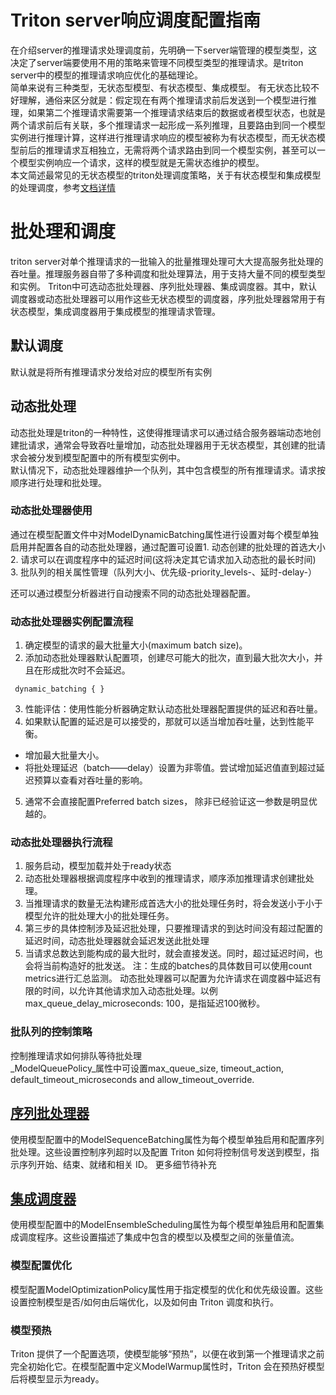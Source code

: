 
# Triton server响应调度配置指南
在介绍server的推理请求处理调度前，先明确一下server端管理的模型类型，这决定了server端要使用不用的策略来管理不同模型类型的推理请求。是triton server中的模型的推理请求响应优化的基础理论。  
简单来说有三种类型，无状态型模型、有状态模型、集成模型。
有无状态比较不好理解，通俗来区分就是：假定现在有两个推理请求前后发送到一个模型进行推理，如果第二个推理请求需要第一个推理请求结束后的数据或者模型状态，也就是两个请求前后有关联，多个推理请求一起形成一系列推理，且要路由到同一个模型实例进行推理计算，这样进行推理请求响应的模型被称为有状态模型，而无状态模型前后的推理请求互相独立，无需将两个请求路由到同一个模型实例，甚至可以一个模型实例响应一个请求，这样的模型就是无需状态维护的模型。  
本文简述最常见的无状态模型的triton处理调度策略，关于有状态模型和集成模型的处理调度，参考[文档详情](https://github.com/triton-inference-server/server/blob/main/docs/architecture.md#stateful-models)
# 批处理和调度
triton server对单个推理请求的一批输入的批量推理处理可大大提高服务批处理的吞吐量。推理服务器自带了多种调度和批处理算法，用于支持大量不同的模型类型和实例。
Triton中可选动态批处理器、序列批处理器、集成调度器。其中，默认调度器或动态批处理器可以用作这些无状态模型的调度器，序列批处理器常用于有状态模型，集成调度器用于集成模型的推理请求管理。


## 默认调度
默认就是将所有推理请求分发给对应的模型所有实例

## 动态批处理
动态批处理是triton的一种特性，这使得推理请求可以通过结合服务器端动态地创建批请求，通常会导致吞吐量增加，动态批处理器用于无状态模型，其创建的批请求会被分发到模型配置中的所有模型实例中。  
默认情况下，动态批处理器维护一个队列，其中包含模型的所有推理请求。请求按顺序进行处理和批处理。  
### 动态批处理器使用
通过在模型配置文件中对ModelDynamicBatching属性进行设置对每个模型单独启用并配置各自的动态批处理器，通过配置可设置1. 动态创建的批处理的首选大小 2. 请求可以在调度程序中的延迟时间(这将决定其它请求加入动态批的最长时间) 3. 批队列的相关属性管理（队列大小、优先级-priority_levels-、延时-delay-）

还可以通过模型分析器进行自动搜索不同的动态批处理器配置。

### 动态批处理器实例配置流程
1. 确定模型的请求的最大批量大小(maximum batch size)。
2. 添加动态批处理器默认配置项，创建尽可能大的批次，直到最大批次大小，并且在形成批次时不会延迟。
```
 dynamic_batching { }
```
3. 性能评估：使用性能分析器确定默认动态批处理器配置提供的延迟和吞吐量。
4. 如果默认配置的延迟是可以接受的，那就可以适当增加吞吐量，达到性能平衡。
* 增加最大批量大小。
* 将批处理延迟（batch——delay）设置为非零值。尝试增加延迟值直到超过延迟预算以查看对吞吐量的影响。
5. 通常不会直接配置Preferred batch sizes， 除非已经验证这一参数是明显优越的。

### 动态批处理器执行流程
1. 服务启动，模型加载并处于ready状态
2. 动态批处理器根据调度程序中收到的推理请求，顺序添加推理请求创建批处理。
3. 当推理请求的数量无法构建形成首选大小的批处理任务时，将会发送小于小于模型允许的批处理大小的批处理任务。
4. 第三步的具体控制涉及延迟批处理，只要推理请求的到达时间没有超过配置的延迟时间，动态批处理器就会延迟发送此批处理
5. 当请求总数达到能构成的最大批时，就会直接发送。同时，超过延迟时间，也会将当前构造好的批发送。
注：生成的batches的具体数目可以使用count metrics进行汇总监测。
动态批处理器可以配置为允许请求在调度器中延迟有限的时间，以允许其他请求加入动态批处理。以例 max_queue_delay_microseconds: 100，是指延迟100微秒。
### 批队列的控制策略
控制推理请求如何排队等待批处理  
_ModelQueuePolicy_属性中可设置max_queue_size, timeout_action, default_timeout_microseconds and allow_timeout_override.


## [序列批处理器](https://github.com/triton-inference-server/server/blob/main/docs/architecture.md#stateful-models)
使用模型配置中的ModelSequenceBatching属性为每个模型单独启用和配置序列批处理。这些设置控制序列超时以及配置 Triton 如何将控制信号发送到模型，指示序列开始、结束、就绪和相关 ID。
更多细节待补充

## [集成调度器](https://github.com/triton-inference-server/server/blob/main/docs/architecture.md#ensemble-models)
使用模型配置中的ModelEnsembleScheduling属性为每个模型单独启用和配置集成调度程序。这些设置描述了集成中包含的模型以及模型之间的张量值流。

### 模型配置优化
模型配置ModelOptimizationPolicy属性用于指定模型的优化和优先级设置。这些设置控制模型是否/如何由后端优化，以及如何由 Triton 调度和执行。
### 模型预热
Triton 提供了一个配置选项，使模型能够“预热”，以便在收到第一个推理请求之前完全初始化它。在模型配置中定义ModelWarmup属性时，Triton 会在预热好模型后将模型显示为ready。
